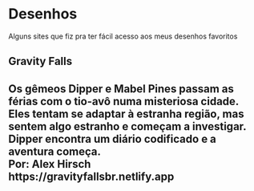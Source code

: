 # Desenhos
Alguns sites que fiz pra ter fácil acesso aos meus desenhos favoritos <br>

##

<h2> Gravity Falls <h2>
Os gêmeos Dipper e Mabel Pines passam as férias com o tio-avô numa misteriosa cidade. Eles tentam se adaptar à estranha região, mas sentem algo estranho e começam a investigar. Dipper encontra um diário codificado e a aventura começa.
  <br>
  Por: Alex Hirsch
  <br>
<a>https://gravityfallsbr.netlify.app</a>
